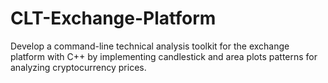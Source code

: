 # CLT-Exchange-Platform
Develop a command-line technical analysis toolkit for the exchange platform with C++ by implementing candlestick and area plots patterns
for analyzing cryptocurrency prices.

